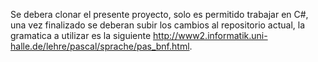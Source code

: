 Se debera clonar el presente proyecto, solo es permitido trabajar en C#, una vez finalizado se deberan subir los cambios al repositorio actual, la gramatica a utilizar es la siguiente http://www2.informatik.uni-halle.de/lehre/pascal/sprache/pas_bnf.html.
